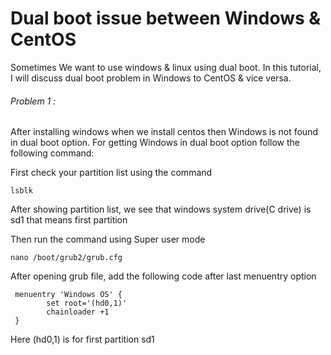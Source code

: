 Dual boot issue between Windows & CentOS
============

Sometimes We want to use windows & linux using dual boot. In this tutorial, I will discuss
dual boot problem in Windows to CentOS & vice versa.

###### Problem 1 :
After installing windows when we install centos then Windows is not found in dual boot option.
For getting Windows in dual boot option follow the following command:

First check your partition list using the command

```
lsblk
```

After showing partition list, we see that windows system drive(C drive) is
sd1 that means first partition

Then run the command using Super user mode

```
nano /boot/grub2/grub.cfg
```

After opening grub file, add the following code after last menuentry option

```
 menuentry 'Windows OS' {
        set root='(hd0,1)'
        chainloader +1
 }
```

Here (hd0,1) is for first partition sd1
